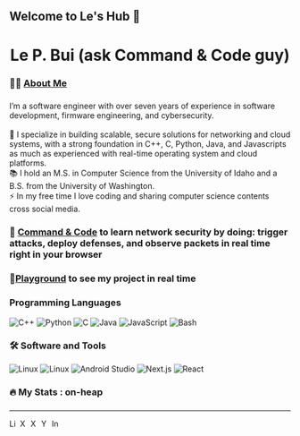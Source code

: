 ## Welcome to Le's Hub 👋

<h1 align="center">Le P. Bui (ask Command & Code guy)</h1>

###

### 👩‍💻  [About Me](https://lephubui.com/)

###

<p align="left">I’m a software engineer with over seven years of experience in software development, firmware engineering, and cybersecurity.<br>
  <br>🔭 I specialize in building scalable, secure solutions for networking and cloud systems, with a strong foundation in C++, C, Python, Java, and Javascripts as much as experienced with real-time operating system and cloud platforms.
  <br>📚 I hold an M.S. in Computer Science from the University of Idaho and a B.S. from the University of Washington.
  <br>⚡ In my free time I love coding and sharing computer science contents cross social media. </p>

###

### :rocket: [Command & Code](https://www.cclabs.dev/) to learn network security by doing: trigger attacks, deploy defenses, and observe packets in real time right in your browser
###

### 🍠[Playground](https://github.com/lephubui/command-code) to see my project in real time 
###

###
<h3 align="left"> Programming Languages </h3>

![C++](https://img.shields.io/badge/C++-00599C?logo=cplusplus&logoColor=white&style=for-the-badge)
![Python](https://img.shields.io/badge/Python-3776AB?logo=python&logoColor=white&style=for-the-badge)
![C](https://img.shields.io/badge/C-A8B9CC?logo=c&logoColor=white&style=for-the-badge)
![Java](https://img.shields.io/badge/Java-F8981D?logo=java&logoColor=white&style=for-the-badge)
![JavaScript](https://img.shields.io/badge/JavaScript-F7DF1E?logo=javascript&logoColor=black&style=for-the-badge)
![Bash](https://img.shields.io/badge/Bash-4EAA25?logo=gnubash&logoColor=white&style=for-the-badge)

###

###

<h3 align="left">🛠 Software and Tools </h3>

![Linux](https://img.shields.io/badge/Linux-FCC624?logo=Linux&logoColor=black&style=for-the-badge)
![Linux](https://img.shields.io/badge/Docker-A8B9CC?logo=Docker&logoColor=blue&style=for-the-badge)
![Android Studio](https://img.shields.io/badge/Android%20Studio-3DDC84?logo=androidstudio&logoColor=white&style=for-the-badge)
![Next.js](https://img.shields.io/badge/Next.js-000000?logo=next.js&logoColor=white&style=for-the-badge)
![React](https://img.shields.io/badge/React-61DAFB?logo=react&logoColor=black&style=for-the-badge)


###

###

<h3 align="left">🔥   My Stats : on-heap</h3>

###

---

<a href="https://www.linkedin.com/in/lephubui/">
  <img height="16" align="left" alt="LinkedIn" src="https://img.icons8.com/?size=100&id=xuvGCOXi8Wyg&format=png&color=000000" />
</a>

<a href="https://x.com/lephubui">
  <img height="16" align="left" alt="X" src="https://img.icons8.com/?size=100&id=phOKFKYpe00C&format=png&color=000000" />
</a>

<a href="https://leetcode.com/u/lebui99/">
  <img height="16" align="left" alt="X" src="https://img.icons8.com/?size=100&id=wDGo581Ea5Nf&format=png&color=000000" />
</a>

<a href="https://www.youtube.com/@CommandnCode">
  <img height="16" align="left" alt="Youtube" src="https://img.icons8.com/?size=100&id=19318&format=png&color=000000" />
</a>

<a href="https://www.instagram.com/commandncode/">
  <img height="16" align="left" alt="Instagram" src="https://img.icons8.com/?size=100&id=Xy10Jcu1L2Su&format=png&color=000000" />
</a>
<!--
**lephubui/lephubui** is a ✨ _special_ ✨ repository because its `README.md` (this file) appears on your GitHub profile.

Here are some ideas to get you started:

- 🔭 I’m currently working on ...
- 🌱 I’m currently learning ...
- 👯 I’m looking to collaborate on ...
- 🤔 I’m looking for help with ...
- 💬 Ask me about ...
- 📫 How to reach me: ...
- 😄 Pronouns: ...
- ⚡ Fun fact: ...
-->
